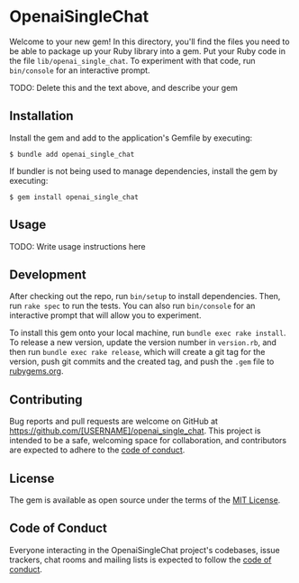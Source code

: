 # OpenaiSingleChat

Welcome to your new gem! In this directory, you'll find the files you need to be able to package up your Ruby library into a gem. Put your Ruby code in the file `lib/openai_single_chat`. To experiment with that code, run `bin/console` for an interactive prompt.

TODO: Delete this and the text above, and describe your gem

## Installation

Install the gem and add to the application's Gemfile by executing:

    $ bundle add openai_single_chat

If bundler is not being used to manage dependencies, install the gem by executing:

    $ gem install openai_single_chat

## Usage

TODO: Write usage instructions here

## Development

After checking out the repo, run `bin/setup` to install dependencies. Then, run `rake spec` to run the tests. You can also run `bin/console` for an interactive prompt that will allow you to experiment.

To install this gem onto your local machine, run `bundle exec rake install`. To release a new version, update the version number in `version.rb`, and then run `bundle exec rake release`, which will create a git tag for the version, push git commits and the created tag, and push the `.gem` file to [rubygems.org](https://rubygems.org).

## Contributing

Bug reports and pull requests are welcome on GitHub at https://github.com/[USERNAME]/openai_single_chat. This project is intended to be a safe, welcoming space for collaboration, and contributors are expected to adhere to the [code of conduct](https://github.com/[USERNAME]/openai_single_chat/blob/master/CODE_OF_CONDUCT.md).

## License

The gem is available as open source under the terms of the [MIT License](https://opensource.org/licenses/MIT).

## Code of Conduct

Everyone interacting in the OpenaiSingleChat project's codebases, issue trackers, chat rooms and mailing lists is expected to follow the [code of conduct](https://github.com/[USERNAME]/openai_single_chat/blob/master/CODE_OF_CONDUCT.md).
